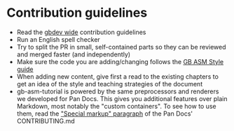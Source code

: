 # Contribution guidelines

- Read the [gbdev wide](https://gbdev.io/contributing.html) contribution guidelines
- Run an English spell checker
- Try to split the PR in small, self-contained parts so they can be reviewed and merged faster (and independently)
- Make sure the code you are adding/changing follows the [GB ASM Style guide](https://gbdev.io/guides/asmstyle.html)
- When adding new content, give first a read to the existing chapters to get an idea of the style and teaching strategies of the document
- gb-asm-tutorial is powered by the same preprocessors and renderers we developed for Pan Docs. This gives you additional features over plain Markdown, most notably the "custom containers". To see how to use them, read the ["Special markup" paragraph](https://github.com/gbdev/pandocs/blob/master/CONTRIBUTING.md#special-markup) of the Pan Docs' CONTRIBUTING.md

